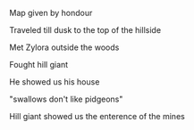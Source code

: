 Map given by hondour

Traveled till dusk to the top of the hillside

Met Zylora outside the woods

Fought hill giant

He showed us his house

"swallows don't like pidgeons"

Hill giant showed us the enterence of the mines